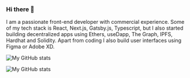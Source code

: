 ### Hi there 👋

I am a passionate front-end developer with commercial experience. Some of my tech stack is React, Next.js, Gatsby.js, Typescript, but I also started building decentralized apps using Ethers, useDapp, The Graph, IPFS, Hardhat and Solidity. Apart from coding I also build user interfaces using Figma or Adobe XD.

![My GitHub stats](https://github-readme-stats.vercel.app/api?username=przemo246&show_icons=true&theme=dark)

![My GitHub stats](https://github-readme-stats.vercel.app/api/top-langs/?username=przemo246&show_icons=true&theme=dark)

